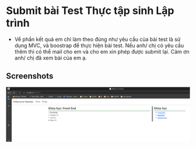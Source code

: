 
# Submit bài Test Thực tập sinh Lập trình

- Về phần kết quả em chỉ làm theo đúng như yêu cầu của bài test là sử dụng MVC, và boostrap để thực hiện bài test. Nếu anh/ chị có yêu cầu thêm thì có thể mail cho em và cho em xin phép được submit lại. Cảm ơn anh/ chị đã xem bài của em ạ.
## Screenshots
![Homepage](https://github.com/datntse/aboutme/blob/main/activities/result.png)


